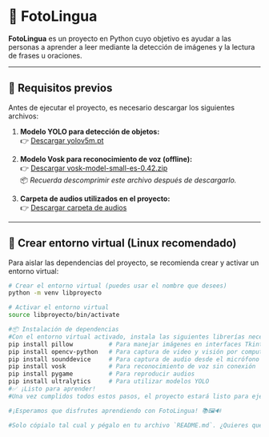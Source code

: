 # 📸 FotoLingua

**FotoLingua** es un proyecto en Python cuyo objetivo es ayudar a las personas a aprender a leer mediante la detección de imágenes y la lectura de frases u oraciones.

---

## 🧩 Requisitos previos

Antes de ejecutar el proyecto, es necesario descargar los siguientes archivos:

1. **Modelo YOLO para detección de objetos:**  
   👉 [Descargar yolov5m.pt](https://github.com/ultralytics/yolov5/releases/download/v7.0/yolov5m.pt)

2. **Modelo Vosk para reconocimiento de voz (offline):**  
   👉 [Descargar vosk-model-small-es-0.42.zip](https://alphacephei.com/vosk/models/vosk-model-small-es-0.42.zip)  
   📦 *Recuerda descomprimir este archivo después de descargarlo.*

3. **Carpeta de audios utilizados en el proyecto:**  
   👉 [Descargar carpeta de audios](https://drive.google.com/drive/folders/1wiv2mZklyMAHfgTZ377jDz83LM_xfMa2?usp=sharing)

---

## 🐍 Crear entorno virtual (Linux recomendado)

Para aislar las dependencias del proyecto, se recomienda crear y activar un entorno virtual:

```bash
# Crear el entorno virtual (puedes usar el nombre que desees)
python -m venv libproyecto

# Activar el entorno virtual
source libproyecto/bin/activate

#📦 Instalación de dependencias
#Con el entorno virtual activado, instala las siguientes librerías necesarias:
pip install pillow          # Para manejar imágenes en interfaces Tkinter
pip install opencv-python   # Para captura de video y visión por computadora
pip install sounddevice     # Para captura de audio desde el micrófono
pip install vosk            # Para reconocimiento de voz sin conexión
pip install pygame          # Para reproducir audios
pip install ultralytics     # Para utilizar modelos YOLO
#✅ ¡Listo para aprender!
#Una vez cumplidos todos estos pasos, el proyecto estará listo para ejecutarse.

#¡Esperamos que disfrutes aprendiendo con FotoLingua! 📚🖼️🔊

#Solo cópialo tal cual y pégalo en tu archivo `README.md`. ¿Quieres que también te prepare un `requirements.txt` con las librerías?










